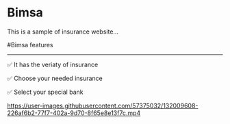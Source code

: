 # Bimsa
This is a sample of insurance website...

#Bimsa features
<hr/>
✅ It has the veriaty of insurance

✅ Choose your needed insurance

✅ Select your special bank


https://user-images.githubusercontent.com/57375032/132009608-226af6b2-77f7-402a-9d70-8f65e8e13f7c.mp4


